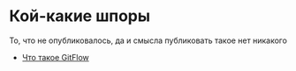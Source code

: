 # Кой-какие шпоры
То, что не опубликовалось, да и смысла публиковать такое нет никакого
* [Что такое GitFlow](https://github.com/PinkyRabbit/---shpori/blob/master/GitHub.md)
